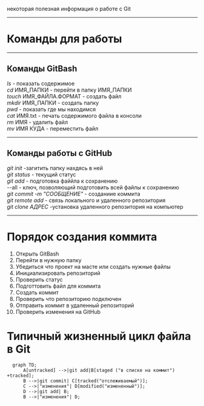 некоторая полезная информация о работе с Git 

---

# Команды для работы

---

## Команды GitBash
*ls* - показать содержимое <br>
*cd* ИМЯ_ПАПКИ - перейти в папку ИМЯ_ПАПКИ <br>
*touch* ИМЯ_ФАЙЛА.ФОРМАТ - создать файл <br>
*mkdir* ИМЯ_ПАПКИ - создать папку <br>
*pwd* - показать где мы находимся <br>
*cat* ИМЯ.txt - печать содержимого файла в консоли <br>
*rm* ИМЯ - удалить файл <br>
*mv* ИМЯ КУДА - переместить файл <br>

---

## Команды работы с GitHub
*git init* -загитить папку нахдясь в ней <br>
*git status* - текущий статус <br>
*git add* - подготовка файйла к сохранению <br>
--all - ключ, позволяющий подготовить всей файлы к сохранению <br>
*git commit -m "СООБЩЕНИЕ"* - созданиие коммита <br>
*git remote add* - связь локального и удаленного репозитория <br>
*git clone АДРЕС* -установка удаленного репозитория на компьютер <br>

---

# Порядок создания коммита
1. Открыть GitBash
2. Перейти в нужную папку
3. Убедиться что проект на масте или создать нужные файлы
4. Инициализировать репозиторий
5. Проверить статус
6. Подготтовить файл для коммита
7. Создать коммит
8. Проверить что репозиторию подключен
9. Отправить коммит в удаленный репозиторий
10. Проверить изменения на GitHub

# Типичный жизненный цикл файла в Git

```mermaid
  graph TD;
      A[untracked] -->|git add|B[staged ("в списке на коммит") +tracked];
      B -->|git commit| C[tracked("отслеживаемый")];
      C -->|"изменения"| D[modified("измененный")];
      D -->|git add| B;
      B -->|"изменения"| D;
```